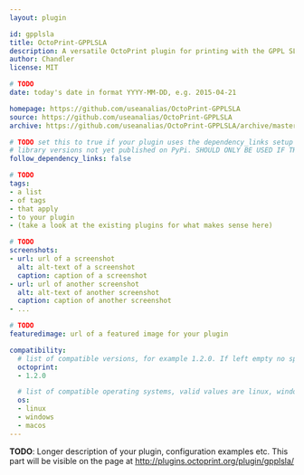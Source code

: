 ```yaml
---
layout: plugin

id: gpplsla
title: OctoPrint-GPPLSLA
description: A versatile OctoPrint plugin for printing with the GPPL SLA printer
author: Chandler
license: MIT

# TODO
date: today's date in format YYYY-MM-DD, e.g. 2015-04-21

homepage: https://github.com/useanalias/OctoPrint-GPPLSLA
source: https://github.com/useanalias/OctoPrint-GPPLSLA
archive: https://github.com/useanalias/OctoPrint-GPPLSLA/archive/master.zip

# TODO set this to true if your plugin uses the dependency_links setup parameter to include
# library versions not yet published on PyPi. SHOULD ONLY BE USED IF THERE IS NO OTHER OPTION!
follow_dependency_links: false

# TODO
tags:
- a list
- of tags
- that apply
- to your plugin
- (take a look at the existing plugins for what makes sense here)

# TODO
screenshots:
- url: url of a screenshot
  alt: alt-text of a screenshot
  caption: caption of a screenshot
- url: url of another screenshot
  alt: alt-text of another screenshot
  caption: caption of another screenshot
- ...

# TODO
featuredimage: url of a featured image for your plugin

compatibility:
  # list of compatible versions, for example 1.2.0. If left empty no specific version requirement will be assumed
  octoprint:
  - 1.2.0

  # list of compatible operating systems, valid values are linux, windows, macos, leaving empty defaults to all
  os:
  - linux
  - windows
  - macos
---
```


**TODO**: Longer description of your plugin, configuration examples etc. This part will be visible on the page at
http://plugins.octoprint.org/plugin/gpplsla/
